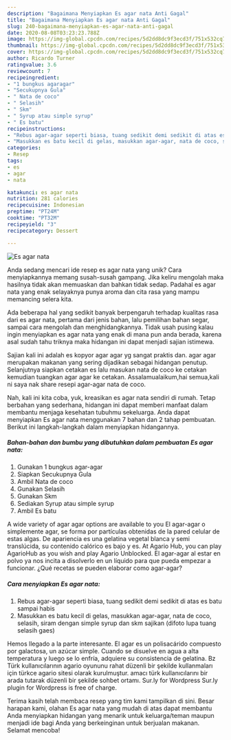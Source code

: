 ```yaml
---
description: "Bagaimana Menyiapkan Es agar nata Anti Gagal"
title: "Bagaimana Menyiapkan Es agar nata Anti Gagal"
slug: 240-bagaimana-menyiapkan-es-agar-nata-anti-gagal
date: 2020-08-08T03:23:23.788Z
image: https://img-global.cpcdn.com/recipes/5d2dd8dc9f3ecd3f/751x532cq70/es-agar-nata-foto-resep-utama.jpg
thumbnail: https://img-global.cpcdn.com/recipes/5d2dd8dc9f3ecd3f/751x532cq70/es-agar-nata-foto-resep-utama.jpg
cover: https://img-global.cpcdn.com/recipes/5d2dd8dc9f3ecd3f/751x532cq70/es-agar-nata-foto-resep-utama.jpg
author: Ricardo Turner
ratingvalue: 3.6
reviewcount: 7
recipeingredient:
- "1 bungkus agaragar"
- "Secukupnya Gula"
- " Nata de coco"
- " Selasih"
- " Skm"
- " Syrup atau simple syrup"
- " Es batu"
recipeinstructions:
- "Rebus agar-agar seperti biasa, tuang sedikit demi sedikit di atas es batu sampai habis"
- "Masukkan es batu kecil di gelas, masukkan agar-agar, nata de coco, selasih, siram dengan simple syrup dan skm sajikan (difoto lupa tuang selasih gaes)"
categories:
- Resep
tags:
- es
- agar
- nata

katakunci: es agar nata 
nutrition: 281 calories
recipecuisine: Indonesian
preptime: "PT24M"
cooktime: "PT32M"
recipeyield: "3"
recipecategory: Dessert

---
```



![Es agar nata](https://img-global.cpcdn.com/recipes/5d2dd8dc9f3ecd3f/751x532cq70/es-agar-nata-foto-resep-utama.jpg)

Anda sedang mencari ide resep es agar nata yang unik? Cara menyiapkannya memang susah-susah gampang. Jika keliru mengolah maka hasilnya tidak akan memuaskan dan bahkan tidak sedap. Padahal es agar nata yang enak selayaknya punya aroma dan cita rasa yang mampu memancing selera kita.

Ada beberapa hal yang sedikit banyak berpengaruh terhadap kualitas rasa dari es agar nata, pertama dari jenis bahan, lalu pemilihan bahan segar, sampai cara mengolah dan menghidangkannya. Tidak usah pusing kalau ingin menyiapkan es agar nata yang enak di mana pun anda berada, karena asal sudah tahu triknya maka hidangan ini dapat menjadi sajian istimewa.

Sajian kali ini adalah es kopyor agar agar yg sangat praktis dan. agar agar merupakan makanan yang sering dijadikan sebagai hidangan penutup. Selanjutnya siapkan cetakan es lalu masukan nata de coco ke cetakan kemudian tuangkan agar agar ke cetakan. Assalamualaikum,hai semua,kali ni saya nak share resepi agar-agar nata de coco.


Nah, kali ini kita coba, yuk, kreasikan es agar nata sendiri di rumah. Tetap berbahan yang sederhana, hidangan ini dapat memberi manfaat dalam membantu menjaga kesehatan tubuhmu sekeluarga. Anda dapat menyiapkan Es agar nata menggunakan 7 bahan dan 2 tahap pembuatan. Berikut ini langkah-langkah dalam menyiapkan hidangannya.

<!--inarticleads1-->

##### Bahan-bahan dan bumbu yang dibutuhkan dalam pembuatan Es agar nata:

1. Gunakan 1 bungkus agar-agar
1. Siapkan Secukupnya Gula
1. Ambil  Nata de coco
1. Gunakan  Selasih
1. Gunakan  Skm
1. Sediakan  Syrup atau simple syrup
1. Ambil  Es batu


A wide variety of agar agar options are available to you El agar-agar o simplemente agar, se forma por partículas obtenidas de la pared celular de estas algas. De apariencia es una gelatina vegetal blanca y semi translúcida, su contenido calórico es bajo y es. At Agario Hub, you can play AgarioHub as you wish and play Agario Unblocked. El agar-agar al estar en polvo ya nos incita a disolverlo en un líquido para que pueda empezar a funcionar. ¿Qué recetas se pueden elaborar como agar-agar? 

<!--inarticleads2-->

##### Cara menyiapkan Es agar nata:

1. Rebus agar-agar seperti biasa, tuang sedikit demi sedikit di atas es batu sampai habis
1. Masukkan es batu kecil di gelas, masukkan agar-agar, nata de coco, selasih, siram dengan simple syrup dan skm sajikan (difoto lupa tuang selasih gaes)


Hemos llegado a la parte interesante. El agar es un polisacárido compuesto por galactosa, un azúcar simple. Cuando se disuelve en agua a alta temperatura y luego se lo enfría, adquiere su consistencia de gelatina. Bz Türk kullanıcılarının agario oyununu rahat düzenli bir şekilde kullanmaları için türkce agario sitesi olarak kurulmuştur. amacı türk kullanıcılarını bir arada tutarak düzenli bir şekilde sohbet ortamı. Sur.ly for Wordpress Sur.ly plugin for Wordpress is free of charge. 

Terima kasih telah membaca resep yang tim kami tampilkan di sini. Besar harapan kami, olahan Es agar nata yang mudah di atas dapat membantu Anda menyiapkan hidangan yang menarik untuk keluarga/teman maupun menjadi ide bagi Anda yang berkeinginan untuk berjualan makanan. Selamat mencoba!
